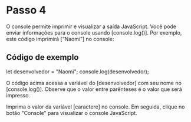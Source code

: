 # Passo 4

O console permite imprimir e visualizar a saída JavaScript. Você pode enviar informações para o console usando [console.log()]. Por exemplo, este código imprimirá [“Naomi”] no console:

## Código de exemplo

let desenvolvedor = "Naomi";
console.log(desenvolvedor);

O código acima acessa a variável do [desenvolvedor] com seu nome no [console.log()]. Observe que o valor entre parênteses é o valor que será impresso.

Imprima o valor da variável [caractere] no console. Em seguida, clique no botão "Console" para visualizar o console JavaScript.